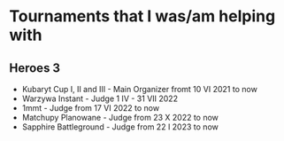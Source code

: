# Tournaments that I was/am helping with

## Heroes 3
- Kubaryt Cup I, II and III - Main Organizer fromt 10 VI 2021 to now
- Warzywa Instant - Judge 1 IV - 31 VII 2022
- 1mmt - Judge from 17 VI 2022 to now
- Matchupy Planowane - Judge from 23 X 2022 to now
- Sapphire Battleground - Judge from 22 I 2023 to now

